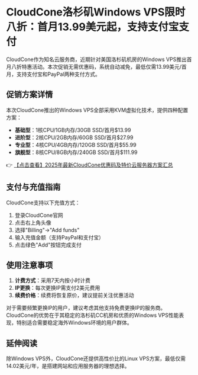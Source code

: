 # CloudCone洛杉矶Windows VPS限时八折：首月13.99美元起，支持支付宝支付

CloudCone作为知名云服务商，近期针对美国洛杉矶机房的Windows VPS推出首月八折特惠活动。本次促销无需优惠码，系统自动减免，最低仅需13.99美元/首月，支持支付宝和PayPal两种支付方式。

## 促销方案详情

本次CloudCone推出的Windows VPS全部采用KVM虚拟化技术，提供四种配置方案：

- **基础型**：1核CPU/1GB内存/30GB SSD/首月$13.99
- **进阶型**：2核CPU/2GB内存/60GB SSD/首月$27.99
- **专业型**：4核CPU/4GB内存/120GB SSD/首月$55.99
- **旗舰型**：8核CPU/8GB内存/240GB SSD/首月$111.99

👉 [【点击查看】2025年最新CloudCone优惠码及特价云服务器方案汇总](https://bit.ly/Cloudcone)

## 支付与充值指南

CloudCone支持以下充值方式：

1. 登录CloudCone官网
2. 点击右上角头像
3. 选择"Billing"→"Add funds"
4. 输入充值金额（支持PayPal和支付宝）
5. 点击绿色"Add"按钮完成支付

## 使用注意事项

1. **计费方式**：采用7天内按小时计费
2. **IP更换**：每次更换IP需支付2美元费用
3. **续费价格**：续费将恢复原价，建议提前关注优惠活动

对于需要频繁更换IP的用户，建议考虑其他支持免费更换IP的服务商。CloudCone的优势在于其稳定的洛杉矶CC机房和优质的Windows VPS性能表现，特别适合需要稳定海外Windows环境的用户群体。

## 延伸阅读

除Windows VPS外，CloudCone还提供高性价比的Linux VPS方案，最低仅需14.02美元/年，是搭建网站和应用服务器的理想选择。